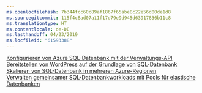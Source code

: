 ```yaml
---
ms.openlocfilehash: 7b344fcc60c89af1867f65abe8c22e56d00de1d8
ms.sourcegitcommit: 115f4c8ad07a11f17d79e9d945d63917836b11c8
ms.translationtype: HT
ms.contentlocale: de-DE
ms.lasthandoff: 04/23/2019
ms.locfileid: "61593388"
---
```

[Konfigurieren von Azure SQL-Datenbank mit der Verwaltungs-API][1]   
[Bereitstellen von WordPress auf der Grundlage von SQL-Datenbank][4]   
[Skalieren von SQL-Datenbank in mehreren Azure-Regionen][2]   
[Verwalten gemeinsamer SQL-Datenbankworkloads mit Pools für elastische Datenbanken][3]

[1]: https://github.com/Azure-Samples/sql-database-java-manage-db
[2]: https://github.com/Azure-Samples/sql-database-java-manage-sql-databases-across-regions
[3]: ../java-sdk-manage-sql-elastic-pools.md
[4]: https://github.com/Azure-Samples/app-service-java-manage-data-connections-for-web-apps
